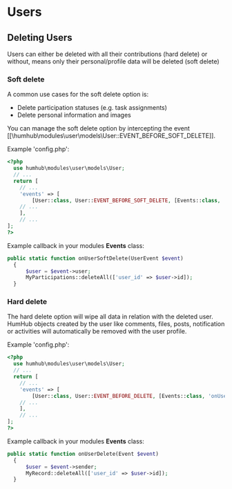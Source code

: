 Users
=====

Deleting Users 
---------------------

Users can either be deleted with all their contributions (hard delete) or without, means only their personal/profile data will be deleted (soft delete)

### Soft delete

A common use cases for the soft delete option is:

- Delete participation statuses  (e.g. task assignments)
- Delete personal information and images 

You can manage the soft delete option by intercepting the event [[\humhub\modules\user\models\User::EVENT_BEFORE_SOFT_DELETE]].
 
Example 'config.php':

```php
<?php
  use humhub\modules\user\models\User;
  // ...    
  return [
    // ...    
    'events' => [
        [User::class, User::EVENT_BEFORE_SOFT_DELETE, [Events::class, 'onUserSoftDelete']],
    // ...    
    ],
    // ...    
];
?>
```

Example callback in your modules **Events** class:

```php
public static function onUserSoftDelete(UserEvent $event)
  {
      $user = $event->user;
      MyParticipations::deleteAll(['user_id' => $user->id]); 
  }
```


### Hard delete

The hard delete option will wipe all data in relation with the deleted user.
HumHub objects created by the user like comments, files, posts, notification or activities will automatically be removed with the user profile.

Example 'config.php':

```php
<?php
  use humhub\modules\user\models\User;
  // ...    
  return [
    // ...    
    'events' => [
        [User::class, User::EVENT_BEFORE_DELETE, [Events::class, 'onUserDelete']],
    // ...    
    ],
    // ...    
];
?>
```

Example callback in your modules **Events** class:

```php
public static function onUserDelete(Event $event)
  {
      $user = $event->sender;
      MyRecord::deleteAll(['user_id' => $user->id]); 
  }
```